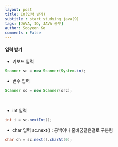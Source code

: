 ```yaml
---
layout: post
title: IO(입력 받기)
subtitle : start studying java(9)
tags: [JAVA, IO, JAVA 공부]
author: Sooyeon Ko
comments : False
---
```



#### 입력 받기
- 키보드 입력
```java
Scanner sc = new Scanner(System.in);
```
- 변수 입력
```java
Scanner sc = new Scanner(src);
```
<br>

- int 입력
```java
int i = sc.nextInt();
```
- char 입력
sc.next() : 공백이나 줄바꿈같은걸로 구분됨<br>
```java
char ch = sc.next().charAt(0);
```
